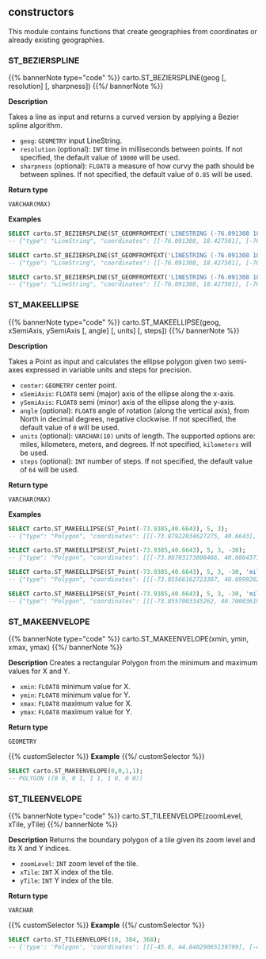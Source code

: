 ## constructors

<div class="badges"><div class="core"></div></div>

This module contains functions that create geographies from coordinates or already existing geographies.

### ST_BEZIERSPLINE

{{% bannerNote type="code" %}}
carto.ST_BEZIERSPLINE(geog [, resolution] [, sharpness])
{{%/ bannerNote %}}

**Description**

Takes a line as input and returns a curved version by applying a Bezier spline algorithm.

* `geog`: `GEOMETRY` input LineString.
* `resolution` (optional): `INT` time in milliseconds between points. If not specified, the default value of `10000` will be used.
* `sharpness` (optional): `FLOAT8` a measure of how curvy the path should be between splines. If not specified, the default value of `0.85` will be used.

**Return type**

`VARCHAR(MAX)`

**Examples**

```sql
SELECT carto.ST_BEZIERSPLINE(ST_GEOMFROMTEXT('LINESTRING (-76.091308 18.427501,-76.695556 18.729501,-76.552734 19.40443,-74.61914 19.134789,-73.652343 20.07657,-73.157958 20.210656)'));
-- {"type": "LineString", "coordinates": [[-76.091308, 18.427501], [-76.09134585033101, 18.427508082543092], ... 
```


```sql
SELECT carto.ST_BEZIERSPLINE(ST_GEOMFROMTEXT('LINESTRING (-76.091308 18.427501,-76.695556 18.729501,-76.552734 19.40443,-74.61914 19.134789,-73.652343 20.07657,-73.157958 20.210656)'), 10000);
-- {"type": "LineString", "coordinates": [[-76.091308, 18.427501], [-76.09134585033101, 18.427508082543092], ...
```

```sql
SELECT carto.ST_BEZIERSPLINE(ST_GEOMFROMTEXT('LINESTRING (-76.091308 18.427501,-76.695556 18.729501,-76.552734 19.40443,-74.61914 19.134789,-73.652343 20.07657,-73.157958 20.210656)'), 10000, 0.9);
-- {"type": "LineString", "coordinates": [[-76.091308, 18.427501], [-76.09134541990707, 18.42750717125151], ... 
```

### ST_MAKEELLIPSE

{{% bannerNote type="code" %}}
carto.ST_MAKEELLIPSE(geog, xSemiAxis, ySemiAxis [, angle] [, units] [, steps])
{{%/ bannerNote %}}

**Description**

Takes a Point as input and calculates the ellipse polygon given two semi-axes expressed in variable units and steps for precision.

* `center`: `GEOMETRY` center point.
* `xSemiAxis`: `FLOAT8` semi (major) axis of the ellipse along the x-axis.
* `ySemiAxis`: `FLOAT8` semi (minor) axis of the ellipse along the y-axis.
* `angle` (optional): `FLOAT8` angle of rotation (along the vertical axis), from North in decimal degrees, negative clockwise. If not specified, the default value of `0` will be used.
* `units` (optional): `VARCHAR(10)` units of length. The supported options are: miles, kilometers, meters, and degrees. If not specified, `kilometers` will be used.
* `steps` (optional): `INT` number of steps. If not specified, the default value of `64` will be used.

**Return type**

`VARCHAR(MAX)`

**Examples**

```sql
SELECT carto.ST_MAKEELLIPSE(ST_Point(-73.9385,40.6643), 5, 3);
-- {"type": "Polygon", "coordinates": [[[-73.87922034627275, 40.6643], [-73.88056149301754, 40.67000644486112], ...
```

```sql
SELECT carto.ST_MAKEELLIPSE(ST_Point(-73.9385,40.6643), 5, 3, -30);
-- {"type": "Polygon", "coordinates": [[[-73.88703173808466, 40.68643711664552], [-73.89195608204625, 40.69086946050236], ...
```

```sql
SELECT carto.ST_MAKEELLIPSE(ST_Point(-73.9385,40.6643), 5, 3, -30, 'miles');
-- {"type": "Polygon", "coordinates": [[[-73.85566162723387, 40.69992623586439], [-73.86358797643032, 40.707058494394765], ...
```

```sql
SELECT carto.ST_MAKEELLIPSE(ST_Point(-73.9385,40.6643), 5, 3, -30, 'miles', 80);
-- {"type": "Polygon", "coordinates": [[[-73.8557003345262, 40.70003619338248], [-73.86178810440265, 40.705912341919415], ...
```

### ST_MAKEENVELOPE

{{% bannerNote type="code" %}}
carto.ST_MAKEENVELOPE(xmin, ymin, xmax, ymax)
{{%/ bannerNote %}}

**Description**
Creates a rectangular Polygon from the minimum and maximum values for X and Y.

* `xmin`: `FLOAT8` minimum value for X.
* `ymin`: `FLOAT8` minimum value for Y.
* `xmax`: `FLOAT8` maximum value for X.
* `ymax`: `FLOAT8` maximum value for Y.

**Return type**

`GEOMETRY`

{{% customSelector %}}
**Example**
{{%/ customSelector %}}

```sql
SELECT carto.ST_MAKEENVELOPE(0,0,1,1);
-- POLYGON ((0 0, 0 1, 1 1, 1 0, 0 0)) 
```

### ST_TILEENVELOPE

{{% bannerNote type="code" %}}
carto.ST_TILEENVELOPE(zoomLevel, xTile, yTile)
{{%/ bannerNote %}}

**Description**
Returns the boundary polygon of a tile given its zoom level and its X and Y indices.

* `zoomLevel`: `INT` zoom level of the tile.
* `xTile`: `INT` X index of the tile.
* `yTile`: `INT` Y index of the tile.

**Return type**

`VARCHAR`

{{% customSelector %}}
**Example**
{{%/ customSelector %}}

```sql
SELECT carto.ST_TILEENVELOPE(10, 384, 368);
-- {'type': 'Polygon', 'coordinates': [[[-45.0, 44.84029065139799], [-45.0, 45.089035564831015], ...
```